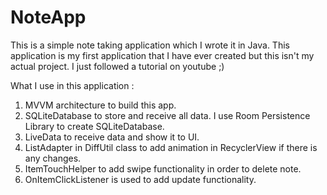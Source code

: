 # NoteApp

This is a simple note taking application which I wrote it in Java.
This application is my first application that I have ever created but this isn't my actual project. I just followed a tutorial on youtube ;)

What I use in this application :
 1. MVVM architecture to build this app.
 2. SQLiteDatabase to store and receive all data. I use Room Persistence Library to create SQLiteDatabase.
 3. LiveData to receive data and show it to UI.
 4. ListAdapter in DiffUtil class to add animation in RecyclerView if there is any changes.
 5. ItemTouchHelper to add swipe functionality in order to delete note.
 6. OnItemClickListener is used to add update functionality.

